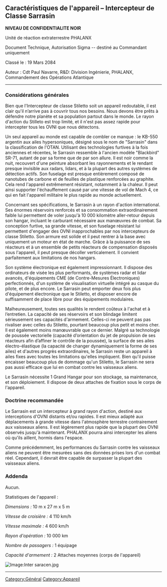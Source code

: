 ## Caractéristiques de l'appareil – Intercepteur de Classe Sarrasin

**NIVEAU DE CONFIDENTIALITE NOIR**

Unité de réaction extraterrestre PHALANX

Document Technique, Autorisation Sigma -- destiné au Commandant
uniquement

Classé le : 19 Mars 2084

Auteur : Cdt Paul Navarre, R&D: Division Ingénierie, PHALANX,
Commandement des Opérations Atlantique

------------------------------------------------------------------------

### Considérations générales

Bien que l'Intercepteur de classe Stiletto soit un appareil redoutable,
il est clair qu'il n’arrive pas à couvrir tous nos besoins. Nous devons
être prêts à défendre notre planète et sa population partout dans le
monde. Le rayon d'action du Stilleto est trop limité, et il n'est pas
assez rapide pour intercepter tous les OVNI que nous détectons.

Un seul appareil au monde est capable de combler ce manque : le KB-550
argentin aux ailes hypersoniques, désigné sous le nom de "Sarrasin" dans
la classification de l'OTAN. Utilisant des technologies furtives à la
fois anciennes et récentes, le Sarrasin ressemble à l'ancien modèle
"Blackbird" SR-71, autant de par sa forme que de par son allure. Il est
noir comme la nuit, recouvert d'une peinture absorbant les rayonnements
et le rendant presque invisible aux radars, lidars, et à la plupart des
autres systèmes de détection actifs. Son fuselage est presque
entièrement composé de nanotubes de carbone et de feuilles de plastique
renforcées au graphite. Cela rend l'appareil extrêmement résistant,
notamment à la chaleur. Il peut ainsi supporter l'échauffement causé par
une vitesse de vol de Mach 4, ce qui en fait l'appareil militaire le
plus rapide au monde actuellement.

Concernant ses spécifications, le Sarrasin à un rayon d'action
international. Ses énormes réservoirs renforcés et sa consommation
extraordinairement faible lui permettent de voler jusqu'à 10 000
kilomètre aller-retour depuis son hangar, incluant le carburant
nécessaire aux manœuvres de combat. Sa conception furtive, sa grande
vitesse, et son fuselage résistant lui permettent d'engager des OVNI
inapprochables par nos intercepteurs de classe Stiletto. Son armure est
solide et il peut rentrer à la base avec uniquement un moteur en état de
marche. Grâce à la puissance de ses réacteurs et à un ensemble de petits
réacteurs de compensation disposés sous l'appareil, il peut presque
décoller verticalement. Il convient parfaitement aux limitations de nos
hangars.

Son système électronique est également impressionnant. Il dispose des
ordinateurs de visée les plus performants, de systèmes radar et lidar
avancés, d'équipements CME (de Contre-Mesures Électroniques)
perfectionnés, d'un système de visualisation virtuelle intégré au casque
du pilote, et de plus encore. Le Sarrasin peut emporter deux fois plus
d'équipement électronique que le Stiletto, et disposer encore de
suffisamment de place libre pour des équipements modulaires.

Malheureusement, toutes ses qualités le rendent coûteux à l'achat et à
l’entretien. La capacité de ses réservoirs et son blindage limitent
sérieusement ses capacités d'armement. Celles-ci ne peuvent pas pas
rivaliser avec celles du Stiletto, pourtant beaucoup plus petit et moins
cher. Il est également moins manœuvrable que ce dernier. Malgré sa
technologie de poussée vectorielle (capacité d’orientation du jet de
propulsion de ses réacteurs afin d’affiner le contrôle de la poussée),
la surface de ses ailes électro-élastique (la capacité de changer
dynamiquement la forme de ses ailes) et d'autres progrès
extraordinaires, le Sarrasin reste un appareil à ailes fixes avec toutes
les limitations qu'elles impliquent. Bien qu'il puisse encaisser
beaucoup plus de dommage qu'un Stiletto, le Sarrasin ne sera pas aussi
efficace que lui en combat contre les vaisseaux aliens.

Le Sarrasin nécessite 1 Grand Hangar pour son stockage, sa maintenance,
et son déploiement. Il dispose de deux attaches de fixation sous le
corps de l'appareil.

### Doctrine recommandée

Le Sarrasin est un intercepteur à grand rayon d'action, destiné aux
interceptions d'OVNI distants et/ou rapides. Il est mieux adapté aux
déplacements à grande vitesse dans l'atmosphère terrestre contrairement
aux vaisseaux aliens. Il est légèrement plus rapide que la plupart des
OVNI observés jusqu'à maintenant. PHALANX pourra ainsi intercepter les
aliens où qu'ils aillent, hormis dans l'espace.

Comme précédemment, les performances du Sarrasin contre les vaisseaux
aliens ne peuvent être mesurées sans des données prises lors d'un combat
réel. Cependant, il devrait être capable de surpasser la plupart des
vaisseaux aliens.

### Addenda

Aucun.

Statistiques de l'appareil :

*Dimensions :* 10 m x 27 m x 5 m

*Vitesse de croisière :* 4 110 km/h

*Vitesse maximale :* 4 600 km/h

*Rayon d'opération :* 10 000 km

*Nombre de passagers :* 1 équipage

*Capacité d'armement :* 2 Attaches moyennes (corps de l'appareil)

![Image:Inter saracen.jpg](Inter_saracen.jpg "Image:Inter saracen.jpg")

------------------------------------------------------------------------

[Category:Général](Category:Général "wikilink")
[Category:Appareil](Category:Appareil "wikilink")